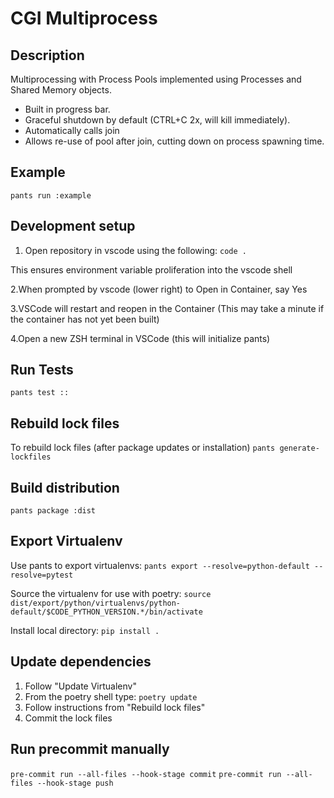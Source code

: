 # CGI Multiprocess

## Description

Multiprocessing with Process Pools implemented using Processes and Shared Memory objects.

- Built in progress bar.
- Graceful shutdown by default (CTRL+C 2x, will kill immediately).
- Automatically calls join
- Allows re-use of pool after join, cutting down on process spawning time.

## Example

`pants run :example`

## Development setup

1. Open repository in vscode using the following:
`code .`

This ensures environment variable proliferation into the vscode shell

2.When prompted by vscode (lower right) to Open in Container, say Yes

3.VSCode will restart and reopen in the Container (This may take a minute if the container has not yet been built)

4.Open a new ZSH terminal in VSCode (this will initialize pants)

## Run Tests

`pants test ::`

## Rebuild lock files

To rebuild lock files (after package updates or installation)
`pants generate-lockfiles`

## Build distribution

`pants package :dist`

## Export Virtualenv

Use pants to export virtualenvs:
`pants export --resolve=python-default --resolve=pytest`

Source the virtualenv for use with poetry:
`source dist/export/python/virtualenvs/python-default/$CODE_PYTHON_VERSION.*/bin/activate`

Install local directory:
`pip install .`

## Update dependencies

1. Follow "Update Virtualenv"
2. From the poetry shell type:
`poetry update`
3. Follow instructions from "Rebuild lock files"
4. Commit the lock files

## Run precommit manually

`pre-commit run --all-files --hook-stage commit`
`pre-commit run --all-files --hook-stage push`

